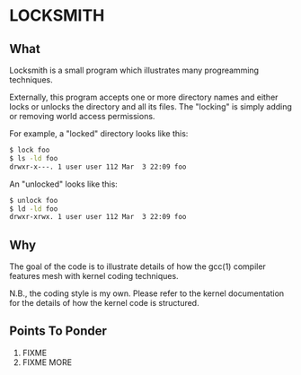 # LOCKSMITH

## What

Locksmith is a small program which illustrates many progreamming techniques.

Externally, this program accepts one or more directory names and either locks or unlocks the directory and all its files.  The "locking" is simply adding or removing world access permissions.

For example, a "locked" directory looks like this:

```bash
$ lock foo
$ ls -ld foo
drwxr-x---. 1 user user 112 Mar  3 22:09 foo
```

An "unlocked" looks like this:

```bash
$ unlock foo
$ ld -ld foo
drwxr-xrwx. 1 user user 112 Mar  3 22:09 foo
```

## Why

The goal of the code is to illustrate details of how the gcc(1) compiler features mesh with kernel coding techniques.

N.B., the coding style is my own.  Please refer to the kernel documentation for the details of how the kernel code is structured.

## Points To Ponder

1. FIXME
1. FIXME MORE
